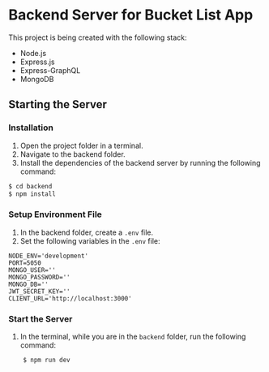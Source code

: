 # Backend Server for Bucket List App

This project is being created with the following stack:

- Node.js
- Express.js
- Express-GraphQL
- MongoDB

## Starting the Server

### Installation

1. Open the project folder in a terminal.
2. Navigate to the backend folder.
3. Install the dependencies of the backend server by running the following command:

```bash
$ cd backend
$ npm install
```

### Setup Environment File

1. In the backend folder, create a `.env` file.
2. Set the following variables in the `.env` file:

```
NODE_ENV='development'
PORT=5050
MONGO_USER=''
MONGO_PASSWORD=''
MONGO_DB=''
JWT_SECRET_KEY=''
CLIENT_URL='http://localhost:3000'
```

### Start the Server

1. In the terminal, while you are in the `backend` folder, run the following command:

```bash
    $ npm run dev
```
